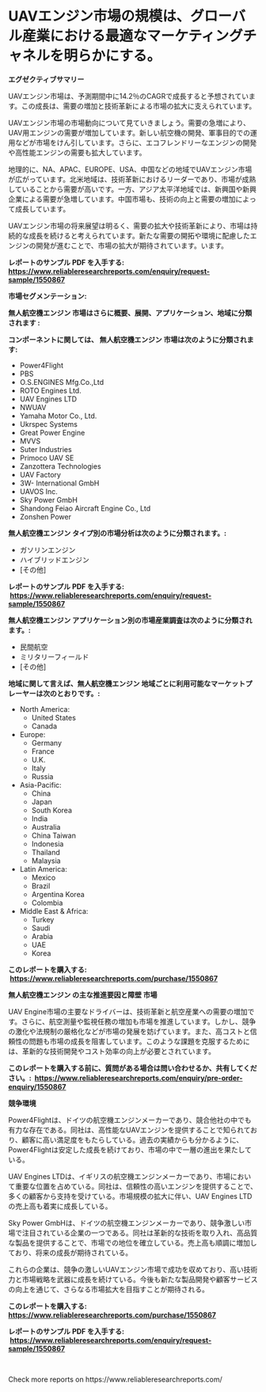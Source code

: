 <p><h1>UAVエンジン市場の規模は、グローバル産業における最適なマーケティングチャネルを明らかにする。</h1></p><p><strong>エグゼクティブサマリー</strong></p>
<p><p>UAVエンジン市場は、予測期間中に14.2％のCAGRで成長すると予想されています。この成長は、需要の増加と技術革新による市場の拡大に支えられています。</p><p>UAVエンジン市場の市場動向について見ていきましょう。需要の急増により、UAV用エンジンの需要が増加しています。新しい航空機の開発、軍事目的での運用などが市場をけん引しています。さらに、エコフレンドリーなエンジンの開発や高性能エンジンの需要も拡大しています。</p><p>地理的に、NA、APAC、EUROPE、USA、中国などの地域でUAVエンジン市場が広がっています。北米地域は、技術革新におけるリーダーであり、市場が成熟していることから需要が高いです。一方、アジア太平洋地域では、新興国や新興企業による需要が急増しています。中国市場も、技術の向上と需要の増加によって成長しています。</p><p>UAVエンジン市場の将来展望は明るく、需要の拡大や技術革新により、市場は持続的な成長を続けると考えられています。新たな需要の開拓や環境に配慮したエンジンの開発が進むことで、市場の拡大が期待されています。います。</p></p>
<p><strong>レポートのサンプル PDF を入手する: <a href="https://www.reliableresearchreports.com/enquiry/request-sample/1550867">https://www.reliableresearchreports.com/enquiry/request-sample/1550867</a></strong></p>
<p><strong>市場セグメンテーション:</strong></p>
<p><strong> 無人航空機エンジン 市場はさらに概要、展開、アプリケーション、地域に分類されます :</strong></p>
<p><strong>コンポーネントに関しては、 無人航空機エンジン 市場は次のように分類されます: &nbsp;</strong></p>
<p><ul><li>Power4Flight</li><li>PBS</li><li>O.S.ENGINES Mfg.Co.,Ltd</li><li>ROTO Engines Ltd.</li><li>UAV Engines LTD</li><li>NWUAV</li><li>Yamaha Motor Co., Ltd.</li><li>Ukrspec Systems</li><li>Great Power Engine</li><li>MVVS</li><li>Suter Industries</li><li>Primoco UAV SE</li><li>Zanzottera Technologies</li><li>UAV Factory</li><li>3W- International GmbH</li><li>UAVOS Inc.</li><li>Sky Power GmbH</li><li>Shandong Feiao Aircraft Engine Co., Ltd</li><li>Zonshen Power</li></ul></p>
<p><strong> 無人航空機エンジン タイプ別の市場分析は次のように分類されます。:</strong></p>
<p><ul><li>ガソリンエンジン</li><li>ハイブリッドエンジン</li><li>[その他]</li></ul></p>
<p><strong>レポートのサンプル PDF を入手する: &nbsp;<a href="https://www.reliableresearchreports.com/enquiry/request-sample/1550867">https://www.reliableresearchreports.com/enquiry/request-sample/1550867</a></strong></p>
<p><strong> 無人航空機エンジン アプリケーション別の市場産業調査は次のように分類されます。:</strong></p>
<p><ul><li>民間航空</li><li>ミリタリーフィールド</li><li>[その他]</li></ul></p>
<p><strong>地域に関して言えば、無人航空機エンジン 地域ごとに利用可能なマーケットプレーヤーは次のとおりです。:</strong></p>
<p><ul>
    <li>
        North America:
        <ul>
            <li>United States</li>
            <li>Canada</li>
        </ul>
    </li>
    <li>
        Europe:
        <ul>
            <li>Germany</li>
            <li>France</li>
            <li>U.K.</li>
            <li>Italy</li>
            <li>Russia</li>
        </ul>
    </li>
    <li>
        Asia-Pacific:
        <ul>
            <li>China</li>
            <li>Japan</li>
            <li>South Korea</li>
            <li>India</li>
            <li>Australia</li>
            <li>China Taiwan</li>
            <li>Indonesia</li>
            <li>Thailand</li>
            <li>Malaysia</li>
        </ul>
    </li>
    <li>
        Latin America:
        <ul>
            <li>Mexico</li>
            <li>Brazil</li>
            <li>Argentina Korea</li>
            <li>Colombia</li>
        </ul>
    </li>
    <li>
        Middle East & Africa:
        <ul>
            <li>Turkey</li>
            <li>Saudi</li>
            <li>Arabia</li>
            <li>UAE</li>
            <li>Korea</li>
        </ul>
    </li>
    </ul></p>
<p><strong>このレポートを購入する: &nbsp;<a href="https://www.reliableresearchreports.com/purchase/1550867">https://www.reliableresearchreports.com/purchase/1550867</a></strong></p>
<p><strong>無人航空機エンジン の主な推進要因と障壁 市場</strong></p>
<p><p>UAV Engine市場の主要なドライバーは、技術革新と航空産業への需要の増加です。さらに、航空測量や監視任務の増加も市場を推進しています。しかし、競争の激化や法規制の厳格化などが市場の発展を妨げています。また、高コストと信頼性の問題も市場の成長を阻害しています。このような課題を克服するためには、革新的な技術開発やコスト効率の向上が必要とされています。</p></p>
<p><strong>このレポートを購入する前に、質問がある場合は問い合わせるか、共有してください。:&nbsp; <a href="https://www.reliableresearchreports.com/enquiry/pre-order-enquiry/1550867">https://www.reliableresearchreports.com/enquiry/pre-order-enquiry/1550867</a></strong></p>
<p><strong>競争環境</strong></p>
<p><p>Power4Flightは、ドイツの航空機エンジンメーカーであり、競合他社の中でも有力な存在である。同社は、高性能なUAVエンジンを提供することで知られており、顧客に高い満足度をもたらしている。過去の実績からも分かるように、Power4Flightは安定した成長を続けており、市場の中で一層の進出を果たしている。</p><p>UAV Engines LTDは、イギリスの航空機エンジンメーカーであり、市場において重要な位置を占めている。同社は、信頼性の高いエンジンを提供することで、多くの顧客から支持を受けている。市場規模の拡大に伴い、UAV Engines LTDの売上高も着実に成長している。</p><p>Sky Power GmbHは、ドイツの航空機エンジンメーカーであり、競争激しい市場で注目されている企業の一つである。同社は革新的な技術を取り入れ、高品質な製品を提供することで、市場での地位を確立している。売上高も順調に増加しており、将来の成長が期待されている。</p><p>これらの企業は、競争の激しいUAVエンジン市場で成功を収めており、高い技術力と市場戦略を武器に成長を続けている。今後も新たな製品開発や顧客サービスの向上を通じて、さらなる市場拡大を目指すことが期待される。</p></p>
<p><strong>このレポートを購入する: &nbsp; <a href="https://www.reliableresearchreports.com/purchase/1550867">https://www.reliableresearchreports.com/purchase/1550867</a></strong></p>
<p><strong>レポートのサンプル PDF を入手する: &nbsp;<a href="https://www.reliableresearchreports.com/enquiry/request-sample/1550867">https://www.reliableresearchreports.com/enquiry/request-sample/1550867</a></strong><strong></strong></p>
<p>&nbsp;</p>
<p>Check more reports on https://www.reliableresearchreports.com/</p>